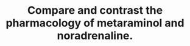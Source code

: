 ---
title: "Compare and contrast the pharmacology of metaraminol and noradrenaline."
entityType: SAQ
exam: PEX
college: CICM
year: 2019
sitting: B
question: 18
passRate: 71
EC_expectedDomains:
- "Marks were distributed across pharmaceutics, uses, dose & administration, mechanism of action, Pharmacokinetcs and Pharmacodynamics."
EC_errorsCommon:
- "Common omissions were doses/rates of infusion, effects other than on heart/SVR (e.g. splanchnic, renal blood flow), indirect effect of metaraminol, receptor effect of noradrenaline other than alpha 1 and tachyphylaxis."
---